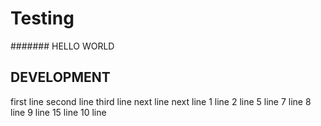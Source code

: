 # Testing

####### HELLO WORLD

## DEVELOPMENT

first line
second line
third line
next line
next line
1 line
2 line
5 line
7 line
8 line
9 line
15 line
10 line
